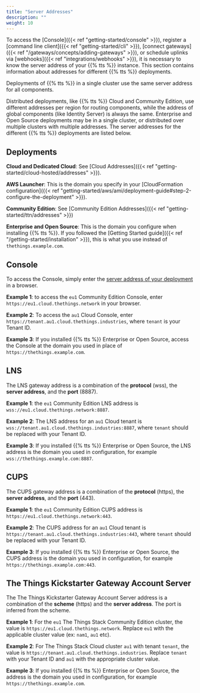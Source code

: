 ```yaml
---
title: "Server Addresses"
description: ""
weight: 10
---
```


To access the [Console]({{< ref "getting-started/console" >}}), register a [command line client]({{< ref "getting-started/cli" >}}), [connect gateways]({{< ref "/gateways/concepts/adding-gateways" >}}), or schedule uplinks via [webhooks]({{< ref "integrations/webhooks" >}}), it is necessary to know the server address of your {{% tts %}} instance. This section contains information about addresses for different {{% tts %}} deployments.

<!--more-->

Deployments of {{% tts %}} in a single cluster use the same server address for all components.

Distributed deployments, like {{% tts %}} Cloud and Community Edition, use different addresses per region for routing components, while the address of global components (like Identity Server) is always the same. Enterprise and Open Source deployments may be in a single cluster, or distributed over multiple clusters with multiple addresses.
The server addresses for the different {{% tts %}} deployments are listed below.

## Deployments

**Cloud and Dedicated Cloud**: See [Cloud Addresses]({{< ref "getting-started/cloud-hosted/addresses" >}}).

**AWS Launcher**: This is the domain you specify in your [CloudFormation configuration]({{< ref "getting-started/aws/ami/deployment-guide#step-2-configure-the-deployment" >}}).

**Community Edition**: See [Community Edition Addresses]({{< ref "getting-started/ttn/addresses" >}})

**Enterprise and Open Source**: This is the domain you configure when installing {{% tts %}}. If you followed the [Getting Started guide]({{< ref "/getting-started/installation" >}}), this is what you use instead of `thethings.example.com`.

## Console

To access the Console, simply enter the [server address of your deployment](#deployments) in a browser.

**Example 1**: to access the `eu1` Community Edition Console, enter `https://eu1.cloud.thethings.network` in your browser.

**Example 2**: To access the `au1` Cloud Console, enter `https://tenant.au1.cloud.thethings.industries`, where `tenant` is your Tenant ID.

**Example 3**: If you installed {{% tts %}} Enterprise or Open Source, access the Console at the domain you used in place of `https://thethings.example.com`.

## LNS

The LNS gateway address is a combination of the **protocol** (wss), the **server address**, and the **port** (8887).

**Example 1**: the `eu1` Community Edition LNS address is `wss://eu1.cloud.thethings.network:8887`.

**Example 2**: The LNS address for an `au1` Cloud tenant is `wss://tenant.au1.cloud.thethings.industries:8887`, where `tenant` should be replaced with your Tenant ID.

**Example 3**: If you installed {{% tts %}} Enterprise or Open Source, the LNS address is the domain you used in configuration, for example `wss://thethings.example.com:8887`.

## CUPS

The CUPS gateway address is a combination of the **protocol** (https), the **server address**, and the **port** (443).

**Example 1**: the `eu1` Community Edition CUPS address is `https://eu1.cloud.thethings.network:443`.

**Example 2**: The CUPS address for an `au1` Cloud tenant is `https://tenant.au1.cloud.thethings.industries:443`, where `tenant` should be replaced with your Tenant ID.

**Example 3**: If you installed {{% tts %}} Enterprise or Open Source, the CUPS address is the domain you used in configuration, for example `https://thethings.example.com:443`.

## The Things Kickstarter Gateway Account Server

The The Things Kickstarter Gateway Account Server address is a combination of the **scheme** (https) and the **server address**. The port is inferred from the scheme.

**Example 1**: For the `eu1` The Things Stack Community Edition cluster, the value is `https://eu1.cloud.thethings.network`. Replace `eu1` with the applicable cluster value (ex: `nam1`, `au1` etc).

**Example 2**: For The Things Stack Cloud cluster `au1` with tenant `tenant`, the value is `https://tenant.au1.cloud.thethings.industries`. Replace  `tenant` with your Tenant ID and `au1` with the appropriate cluster value.

**Example 3**: If you installed {{% tts %}} Enterprise or Open Source, the address is the domain you used in configuration, for example `https://thethings.example.com`.
